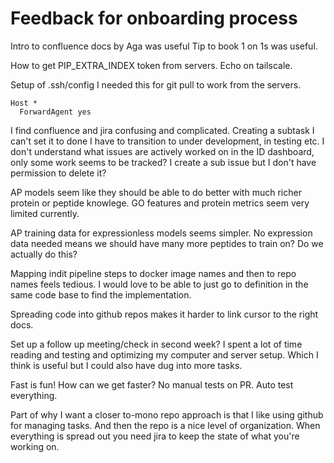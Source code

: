 # Feedback for onboarding process

Intro to confluence docs by Aga was useful
Tip to book 1 on 1s was useful.

How to get PIP_EXTRA_INDEX token from servers. Echo on tailscale.

Setup of .ssh/config I needed this for git pull to work from the servers.
```
Host *
  ForwardAgent yes
```

I find confluence and jira confusing and complicated.
Creating a subtask I can't set it to done I have to transition to under development, in testing etc.
I don't understand what issues are actively worked on in the ID dashboard, only some work seems to be tracked?
I create a sub issue but I don't have permission to delete it?

AP models seem like they should be able to do better with much richer protein or peptide knowlege. GO features and protein
metrics seem very limited currently.

AP training data for expressionless models seems simpler. No expression data needed means we should have many more peptides to train on?
Do we actually do this?

Mapping indit pipeline steps to docker image names and then to repo names feels tedious.
I would love to be able to just go to definition in the same code base to find the implementation.

Spreading code into github repos makes it harder to link cursor to the right docs.

Set up a follow up meeting/check in second week? I spent a lot of time reading and testing and optimizing my computer and server setup.
Which I think is useful but I could also have dug into more tasks.

Fast is fun! How can we get faster?
No manual tests on PR. Auto test everything.

Part of why I want a closer to-mono repo approach is that I like using github for managing tasks.
And then the repo is a nice level of organization. When everything is spread out you need
jira to keep the state of what you're working on.